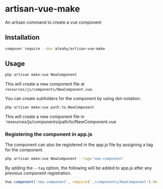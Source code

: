 # artisan-vue-make
An artisan command to create a vue component

## Installation

```bash
composer require --dev aleahy/artisan-vue-make
```

## Usage

```bash
php artisan make:vue NewComponent
```

This will create a new component file at `resources/js/components/NewComponent.vue`.

You can create subfolders for the component by using dot-notation.

```bash
php artisan make:vue path.to.NewComponent
```

This will create a new component file in `resources/js/components/path/to/NewComponent.vue

### Registering the component in app.js

The component can also be registered in the app.js file by assigning a tag for the component.

```bash
php artisan make:vue NewComponent --tag='new-component'
```

By adding the `--tag` option, the following will be added to app.js after any previous component registration.
```javascript
Vue.component('new-component', require('./components/NewComponent').default);
```
